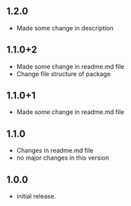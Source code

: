 ## 1.2.0

* Made some change in description

## 1.1.0+2

* Made some change in readme.md file
* Change file structure of package

## 1.1.0+1

* Made some change in readme.md file

## 1.1.0

* Changes in readme.md file
* no major changes in this version


## 1.0.0

* initial release.
